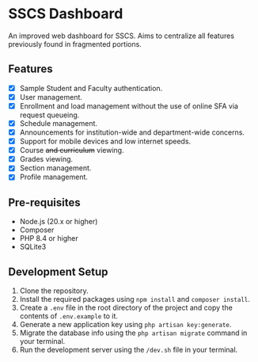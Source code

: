 # SSCS Dashboard

An improved web dashboard for SSCS. Aims to centralize all features previously found in fragmented portions.

## Features
- [x] Sample Student and Faculty authentication.
- [x] User management.
- [x] Enrollment and load management without the use of online SFA via request queueing.
- [x] Schedule management.
- [x] Announcements for institution-wide and department-wide concerns.
- [x] Support for mobile devices and low internet speeds.
- [x] Course ~~and curriculum~~ viewing.
- [x] Grades viewing.
- [x] Section management.
- [x] Profile management.

## Pre-requisites
- Node.js (20.x or higher)
- Composer
- PHP 8.4 or higher
- SQLite3

## Development Setup
1. Clone the repository.
2. Install the required packages using `npm install` and `composer install`.
3. Create a `.env` file in the root directory of the project and copy the contents of `.env.example` to it.
4. Generate a new application key using `php artisan key:generate`.
5. Migrate the database info using the `php artisan migrate` command in your terminal.
6. Run the development server using the `/dev.sh` file in your terminal.